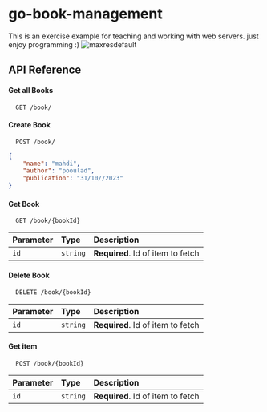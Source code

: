 # go-book-management
This is an exercise example for teaching and working with web servers.
just enjoy programming :) 
![maxresdefault](https://github.com/pooulad/go-book-management/assets/86445458/45e00ac9-69dd-4835-bd38-4e2d6015b496)

## API Reference

#### Get all Books

```http
  GET /book/
```
#### Create Book

```http
  POST /book/
```
```json
{
	"name": "mahdi",
	"author": "pooulad",
	"publication": "31/10//2023"
}
```

#### Get Book

```http
  GET /book/{bookId}
```

| Parameter | Type     | Description                       |
| :-------- | :------- | :-------------------------------- |
| `id`      | `string` | **Required**. Id of item to fetch |

#### Delete Book

```http
  DELETE /book/{bookId}
```

| Parameter | Type     | Description                       |
| :-------- | :------- | :-------------------------------- |
| `id`      | `string` | **Required**. Id of item to fetch |



#### Get item

```http
  POST /book/{bookId}
```

| Parameter | Type     | Description                       |
| :-------- | :------- | :-------------------------------- |
| `id`      | `string` | **Required**. Id of item to fetch |




